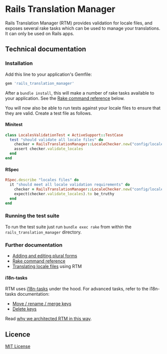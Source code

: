 # Rails Translation Manager

Rails Translation Manager (RTM) provides validation for locale files, and exposes several rake tasks which can be used to manage your translations. It can only be used on Rails apps.

## Technical documentation

### Installation

Add this line to your application's Gemfile:

```ruby
gem 'rails_translation_manager'
```

After a `bundle install`, this will make a number of rake tasks available to your application.
See the [Rake command reference](#rake-command-reference) below.

You will now also be able to run tests against your locale files to ensure that they are valid.
Create a test file as follows.

#### Minitest

```ruby
class LocalesValidationTest < ActiveSupport::TestCase
  test "should validate all locale files" do
    checker = RailsTranslationManager::LocaleChecker.new("config/locales/*.yml")
    assert checker.validate_locales
  end
end
```

#### RSpec

```ruby
RSpec.describe "locales files" do
  it "should meet all locale validation requirements" do
    checker = RailsTranslationManager::LocaleChecker.new("config/locales/*/*.yml")
    expect(checker.validate_locales).to be_truthy
  end
end
```

### Running the test suite

To run the test suite just run `bundle exec rake` from within the
`rails_translation_manager` directory.

### Further documentation

- [Adding and editing plural forms](docs/adding-editing-plural-forms.md)
- [Rake command reference](docs/rake-command-reference.md)
- [Translating locale files](docs/translating-locale-files.md) using RTM

#### i18n-tasks

RTM uses [i18n-tasks](https://github.com/glebm/i18n-tasks) under the hood.
For advanced tasks, refer to the i18n-tasks documentation:

- [Move / rename / merge keys](https://github.com/glebm/i18n-tasks#move--rename--merge-keys)
- [Delete keys](https://github.com/glebm/i18n-tasks#delete-keys)

Read [why we architected RTM in this way](https://docs.google.com/document/d/1bao4KfXtZOwoUZ4ZGRSKi1TagKMq-zsy8xAc-2GZlgo/edit).

## Licence

[MIT License](LICENCE)
